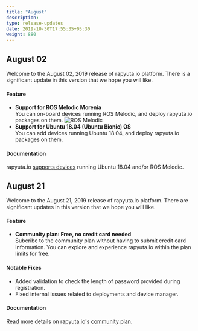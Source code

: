 ```yaml
---
title: "August"
description:
type: release-updates
date: 2019-10-30T17:55:35+05:30
weight: 880
---
```

## August 02
Welcome to the August 02, 2019 release of rapyuta.io platform.
There is a significant update in this version that
we hope you will like.

#### Feature

* **Support for ROS Melodic Morenia**    
  You can on-board devices running ROS Melodic, and deploy rapyuta.io
  packages on them.
  ![ROS Melodic](/images/updates/ros-melodic.png?classes=border,shadow&width=30pc)
* **Support for Ubuntu 18.04 (Ubuntu Bionic) OS**    
  You can add devices running Ubuntu 18.04, and deploy rapyuta.io
  packages on them.

#### Documentation
rapyuta.io [supports devices](/3_how-tos/32_device-management/321_onboarding-a-device/#pre-requisites) running Ubuntu 18.04 and/or ROS Melodic.

## August 21
Welcome to the August 21, 2019 release of rapyuta.io platform.
There are significant updates in this version that we hope you will
like.

#### Feature

* **Community plan: Free, no credit card needed**    
  Subcribe to the community plan without having to submit credit card
  information. You can explore and experience rapyuta.io within the
  plan limits for free.  

#### Notable Fixes

* Added validation to check the length of password provided
  during registration.
* Fixed internal issues related to deployments and device manager.

#### Documentation
Read more details on rapyuta.io's 
[community plan](/5_deep-dives/58_account-management/581_plans-and-billing/#community-plan).